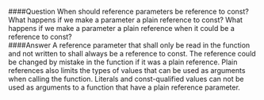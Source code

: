 ####Question
When should reference parameters be reference to const? What happens if we make a parameter a plain reference to const? What happens if we make a parameter a plain reference when it could be a reference to const?  
####Answer
A reference parameter that shall only be read in the function and not written to shall always be a reference to const. The reference could be changed by mistake in the function if it was a plain reference. Plain references also limits the types of values that can be used as arguments when calling the function. Literals and const-qualified values can not be used as arguments to a function that have a plain reference parameter.  
